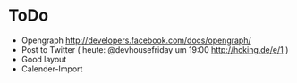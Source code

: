 # ToDo

- Opengraph http://developers.facebook.com/docs/opengraph/
- Post to Twitter ( heute: @devhousefriday um 19:00
  http://hcking.de/e/1 )
- Good layout
- Calender-Import
